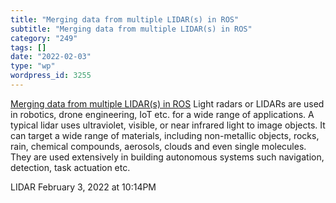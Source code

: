 ```yaml
---
title: "Merging data from multiple LIDAR(s) in ROS"
subtitle: "Merging data from multiple LIDAR(s) in ROS"
category: "249"
tags: []
date: "2022-02-03"
type: "wp"
wordpress_id: 3255
---
```

[ Merging data from multiple LIDAR(s) in ROS](https://medium.com/@amritgupta1999/merging-data-from-multiple-lidar-s-in-ros-e890fb60cbbf)
 Light radars or LIDARs are used in robotics, drone engineering, IoT etc. for a wide range of applications. A typical lidar uses ultraviolet, visible, or near infrared light to image objects. It can target a wide range of materials, including non-metallic objects, rocks, rain, chemical compounds, aerosols, clouds and even single molecules. They are used extensively in building autonomous systems such navigation, detection, task actuation etc.

LIDAR
February 3, 2022 at 10:14PM